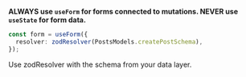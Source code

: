 **ALWAYS use `useForm` for forms connected to mutations. NEVER use `useState` for form data.**

```typescript
const form = useForm({
  resolver: zodResolver(PostsModels.createPostSchema),
});
```

Use zodResolver with the schema from your data layer.
